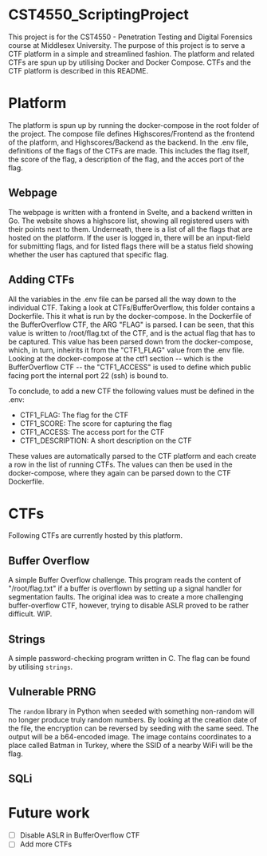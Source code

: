 # CST4550_ScriptingProject

This project is for the CST4550 - Penetration Testing and Digital Forensics course at Middlesex University.
The purpose of this project is to serve a CTF platform in a simple and streamlined fashion. 
The platform and related CTFs are spun up by utilising Docker and Docker Compose.
CTFs and the CTF platform is described in this README.

# Platform

The platform is spun up by running the docker-compose in the root folder of the project. 
The compose file defines Highscores/Frontend as the frontend of the platform, and Highscores/Backend as the backend. 
In the .env file, definitions of the flags of the CTFs are made. This includes the flag itself, the score of the flag, a description of the flag, and the acces port of the flag.

## Webpage

The webpage is written with a frontend in Svelte, and a backend written in Go. The website shows a highscore list, showing all registered users with their points next to them.
Underneath, there is a list of all the flags that are hosted on the platform. 
If the user is logged in, there will be an input-field for submitting flags, and for listed flags there will be a status field showing whether the user has captured that specific flag.

## Adding CTFs

All the variables in the .env file can be parsed all the way down to the individual CTF.
Taking a look at CTFs/BufferOverflow, this folder contains a Dockerfile. This it what is run by the docker-compose.
In the Dockerfile of the BufferOverflow CTF, the ARG "FLAG" is parsed. I can be seen, that this value is written to /root/flag.txt of the CTF, and is the actual flag that has to be captured.
This value has been parsed down from the docker-compose, which, in turn, inheirits it from the "CTF1_FLAG" value from the .env file.
Looking at the docker-compose at the ctf1 section -- which is the BufferOverflow CTF -- the "CTF1_ACCESS" is used to define which public facing port the internal port 22 (ssh) is bound to.

To conclude, to add a new CTF the following values must be defined in the .env:


- CTF1_FLAG: The flag for the CTF
- CTF1_SCORE: The score for capturing the flag
- CTF1_ACCESS: The access port for the CTF
- CTF1_DESCRIPTION: A short description on the CTF

These values are automatically parsed to the CTF platform and each create a row in the list of running CTFs.
The values can then be used in the docker-compose, where they again can be parsed down to the CTF Dockerfile.

# CTFs

Following CTFs are currently hosted by this platform.

## Buffer Overflow 

A simple Buffer Overflow challenge. This program reads the content of "/root/flag.txt" if a buffer is overflown by setting up a signal handler for segmentation faults.
The original idea was to create a more challenging buffer-overflow CTF, however, trying to disable ASLR proved to be rather difficult. WIP.

## Strings 

A simple password-checking program written in C. The flag can be found by utilising `strings`.

## Vulnerable PRNG

The `random` library in Python when seeded with something non-random will no longer produce truly random numbers. By looking at the creation date of the file, the encryption can be reversed by seeding with the same seed.
The output will be a b64-encoded image. The image contains coordinates to a place called Batman in Turkey, where the SSID of a nearby WiFi will be the flag.

## SQLi

# Future work

- [ ] Disable ASLR in BufferOverflow CTF
- [ ] Add more CTFs
